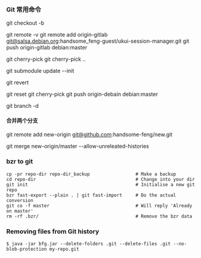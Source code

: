 ### Git 常用命令
git checkout -b <branch-name>

git remote -v
git remote add origin-gitlab git@salsa.debian.org:handsome_feng-guest/ukui-session-manager.git
git push origin-gitlab debian:master

git cherry-pick <commit-id>
git cherry-pick <start-commit-id>..<end-commit-id>

git submodule update --init

git revert <commit-id>

git reset
git cherry-pick
git push origin-debain debian:master



git branch -d <branchName>

#### 合并两个分支

git remote add new-origin git@github.com:handsome-feng/new.git

git merge new-origin/master --allow-unreleated-histories



### bzr to git

```
cp -pr repo-dir repo-dir_backup                 # Make a backup
cd repo-dir                                     # Change into your dir
git init                                        # Initialise a new git repo
bzr fast-export --plain . | git fast-import     # Do the actual conversion
git co -f master                                # Will reply 'Already on master'
rm -rf .bzr/                                    # Remove the bzr data
```



### Removing files from Git history

`$ java -jar bfg.jar --delete-folders .git --delete-files .git --no-blob-protection my-repo.git`